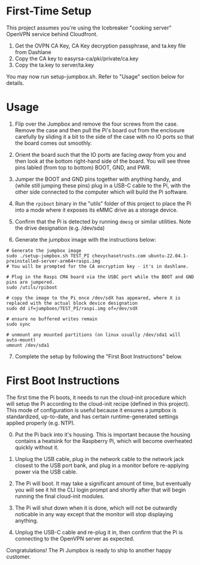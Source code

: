 First-Time Setup
================
This project assumes you're using the Icebreaker "cooking server" OpenVPN service behind Cloudfront.

1. Get the OVPN CA Key, CA Key decryption passphrase, and ta.key file from Dashlane
2. Copy the CA key to easyrsa-ca/pki/private/ca.key
3. Copy the ta.key to server/ta.key

You may now run setup-jumpbox.sh.  Refer to "Usage" section below for details.


Usage
======

1. Flip over the Jumpbox and remove the four screws from the case.  Remove the case and then pull the Pi's board out from the enclosure carefully by sliding it a bit to the side of the case with no IO ports so that the board comes out smoothly.

2. Orient the board such that the IO ports are facing *away* from you and then look at the bottom right-hand side of the board.  You will see three pins labled (from top to bottom) BOOT, GND, and PWR.

3. Jumper the BOOT and GND pins together with anything handy, and (while still jumping these pins) plug in a USB-C cable to the Pi, with the other side connected to the computer which will build the Pi software.

4. Run the `rpiboot` binary in the "utils" folder of this project to place the Pi into a mode where it exposes its eMMC drive as a storage device.

5. Confirm that the Pi is detected by running `dmesg` or similar utilities.  Note the drive designation (e.g. /dev/sda) 

6. Generate the jumpbox image with the instructions below:
```
# Generate the jumpbox image
sudo ./setup-jumpbox.sh TEST_PI chevychasetrusts.com ubuntu-22.04.1-preinstalled-server-arm64+raspi.img
# You will be prompted for the CA encryption key - it's in dashlane.

# Plug in the Raspi CM4 board via the USBC port while the BOOT and GND pins are jumpered.
sudo /utils/rpiboot

# copy the image to the Pi once /dev/sdX has appeared, where X is replaced with the actual block device designation
sudo dd if=jumpboes/TEST_PI/raspi.img of=/dev/sdX

# ensure no buffered writes remain
sudo sync

# unmount any mounted partitions (on linux usually /dev/sda1 will auto-mount)
umount /dev/sda1
```

7. Complete the setup by following the "First Boot Instructions" below.


First Boot Instructions
=======================

The first time the Pi boots, it needs to run the cloud-init procedure which will setup the Pi according to the cloud-init recipe (defined in this project).  This mode of configuration is useful because it ensures a jumpbox is standardized, up-to-date, and has certain runtime-generated settings applied properly (e.g. NTP).

0. Put the Pi back into it's housing.  This is important because the housing contains a heatsink for the Raspberry Pi, which will become overheated quickly without it.

1. Unplug the USB cable, plug in the network cable to the network jack closest to the USB port bank, and plug in a monitor before re-applying power via the USB cable.

2. The Pi will boot.  It may take a significant amount of time, but eventually you will see it hit the CLI login prompt and shortly after that will begin running the final cloud-init modules.

3. The Pi will shut down when it is done, which will not be outwardly noticable in any way except that the monitor will stop displaying anything.

4. Unplug the USB-C cable and re-plug it in, then confirm that the Pi is connecting to the OpenVPN server as expected.

Congratulations! The Pi Jumpbox is ready to ship to another happy customer.
